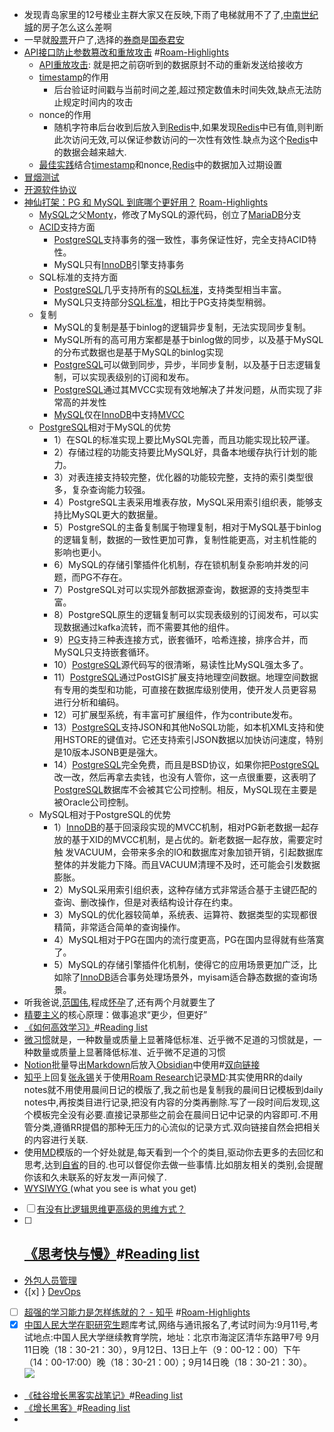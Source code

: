 - 发现青岛家里的12号楼业主群大家又在反映,下雨了电梯就用不了了,[中南世纪城](<中南世纪城.md>)的房子怎么这么差啊
- 一早就[股票](<股票.md>)开户了,选择的[券商](<券商.md>)是[国泰君安](<国泰君安.md>)
- [API接口防止参数篡改和重放攻击](https://www.toutiao.com/a6825895919972516365/) #[Roam-Highlights](<Roam-Highlights.md>)
    - [API重放攻击](<API重放攻击.md>): 就是把之前窃听到的数据原封不动的重新发送给接收方
    - [timestamp](<timestamp.md>)的作用
        - 后台验证时间戳与当前时间之差,超过预定数值未时间失效,缺点无法防止规定时间内的攻击
    - nonce的作用
        - 随机字符串后台收到后放入到[Redis](<Redis.md>)中,如果发现[Redis](<Redis.md>)中已有值,则判断此次访问无效,可以保证参数访问的一次性有效性.缺点为这个[Redis](<Redis.md>)中的数据会越来越大.
    - [最佳实践](<最佳实践.md>)结合[timestamp](<timestamp.md>)和nonce,[Redis](<Redis.md>)中的数据加入过期设置
- [冒烟测试](<冒烟测试.md>)
- [开源软件协议](<开源软件协议.md>)
- [神仙打架：PG 和 MySQL 到底哪个更好用？](https://www.toutiao.com/a6835793897591931400/) [Roam-Highlights](<Roam-Highlights.md>)
    - [MySQL](<MySQL.md>)之父[Monty](<Monty.md>)，修改了MySQL的源代码，创立了[MariaDB](<MariaDB.md>)分支
    - [ACID](<ACID.md>)支持方面
        - [PostgreSQL](<PostgreSQL.md>)支持事务的强一致性，事务保证性好，完全支持ACID特性。
        - MySQL只有[InnoDB](<InnoDB.md>)引擎支持事务
    - SQL标准的支持方面
        - [PostgreSQL](<PostgreSQL.md>)几乎支持所有的[SQL标准](<SQL标准.md>)，支持类型相当丰富。
        - MySQL只支持部分[SQL标准](<SQL标准.md>)，相比于PG支持类型稍弱。
    - 复制
        - MySQL的复制是基于binlog的逻辑异步复制，无法实现同步复制。
        - MySQL所有的高可用方案都是基于binlog做的同步，以及基于MySQL的分布式数据也是基于MySQL的binlog实现
        - [PostgreSQL](<PostgreSQL.md>)可以做到同步，异步，半同步复制，以及基于日志逻辑复制，可以实现表级别的订阅和发布。
        - [PostgreSQL](<PostgreSQL.md>)通过其MVCC实现有效地解决了并发问题，从而实现了非常高的并发性
        - [MySQL](<MySQL.md>)仅在[InnoDB](<InnoDB.md>)中支持[MVCC](<MVCC.md>)
    - [PostgreSQL](<PostgreSQL.md>)相对于MySQL的优势
        - 1）在SQL的标准实现上要比MySQL完善，而且功能实现比较严谨。
        - 2）存储过程的功能支持要比MySQL好，具备本地缓存执行计划的能力。
        - 3）对表连接支持较完整，优化器的功能较完整，支持的索引类型很多，复杂查询能力较强。
        - 4）PostgreSQL主表采用堆表存放，MySQL采用索引组织表，能够支持比MySQL更大的数据量。
        - 5）PostgreSQL的主备复制属于物理复制，相对于MySQL基于binlog的逻辑复制，数据的一致性更加可靠，复制性能更高，对主机性能的影响也更小。
        - 6）MySQL的存储引擎插件化机制，存在锁机制复杂影响并发的问题，而PG不存在。
        - 7）PostgreSQL对可以实现外部数据源查询，数据源的支持类型丰富。
        - 8）PostgreSQL原生的逻辑复制可以实现表级别的订阅发布，可以实现数据通过kafka流转，而不需要其他的组件。
        - 9）[PG](<PG.md>)支持三种表连接方式，嵌套循环，哈希连接，排序合并，而MySQL只支持嵌套循环。
        - 10）[PostgreSQL](<PostgreSQL.md>)源代码写的很清晰，易读性比MySQL强太多了。
        - 11）[PostgreSQL](<PostgreSQL.md>)通过PostGIS扩展支持地理空间数据。地理空间数据有专用的类型和功能，可直接在数据库级别使用，使开发人员更容易进行分析和编码。
        - 12）可扩展型系统，有丰富可扩展组件，作为contribute发布。
        - 13）[PostgreSQL](<PostgreSQL.md>)支持JSON和其他NoSQL功能，如本机XML支持和使用HSTORE的键值对。它还支持索引JSON数据以加快访问速度，特别是10版本JSONB更是强大。
        - 14）[PostgreSQL](<PostgreSQL.md>)完全免费，而且是BSD协议，如果你把[PostgreSQL](<PostgreSQL.md>)改一改，然后再拿去卖钱，也没有人管你，这一点很重要，这表明了[PostgreSQL](<PostgreSQL.md>)数据库不会被其它公司控制。相反，MySQL现在主要是被Oracle公司控制。
    - MySQL相对于PostgreSQL的优势
        - 1）[InnoDB](<InnoDB.md>)的基于回滚段实现的MVCC机制，相对PG新老数据一起存放的基于XID的MVCC机制，是占优的。新老数据一起存放，需要定时触 发VACUUM，会带来多余的IO和数据库对象加锁开销，引起数据库整体的并发能力下降。而且VACUUM清理不及时，还可能会引发数据膨胀。
        - 2）MySQL采用索引组织表，这种存储方式非常适合基于主键匹配的查询、删改操作，但是对表结构设计存在约束。
        - 3）MySQL的优化器较简单，系统表、运算符、数据类型的实现都很精简，非常适合简单的查询操作。
        - 4）MySQL相对于PG在国内的流行度更高，PG在国内显得就有些落寞了。
        - 5）MySQL的存储引擎插件化机制，使得它的应用场景更加广泛，比如除了[InnoDB](<InnoDB.md>)适合事务处理场景外，myisam适合静态数据的查询场景。
- 听我爸说,[范国伟](<范国伟.md>),程成[怀孕](<怀孕.md>)了,还有两个月就要生了
- [精要主义](<精要主义.md>)的核心原理：做事追求“更少，但更好”
- [《如何高效学习》](<《如何高效学习》.md>)#[Reading list](<Reading list.md>)
- [微习惯](<微习惯.md>)就是，一种数量或质量上显著降低标准、近乎微不足道的习惯就是，一种数量或质量上显著降低标准、近乎微不足道的习惯
- [Notion](<Notion.md>)批量导出[Markdown](<Markdown.md>)后放入[Obsidian](<Obsidian.md>)中使用#[双向链接](<双向链接.md>)
- [知乎](<知乎.md>)上回复[张永锡](<张永锡.md>)关于使用[Roam Research](<Roam Research.md>)记录[MD](<MD.md>):其实使用RR的daily notes就不用使用晨间日记的模版了,我之前也是复制我的晨间日记模板到daily notes中,再按类目进行记录,把没有内容的分类再删除.写了一段时间后发现,这个模板完全没有必要.直接记录那些之前会在晨间日记中记录的内容即可.不用管分类,遵循RR提倡的那种无压力的心流似的记录方式.双向链接自然会把相关的内容进行关联.
- 使用[MD](<MD.md>)模版的一个好处就是,每天看到一个个的类目,驱动你去更多的去回忆和思考,达到[自省](<自省.md>)的目的.也可以督促你去做一些事情.比如朋友相关的类别,会提醒你该和久未联系的好友发一声问候了.
- [WYSIWYG ](<WYSIWYG .md>)(what you see is what you get)
- [ ] [有没有比逻辑思维更高级的思维方式？](https://www.zhihu.com/question/263474432/answer/562772745)
- [ ] [《思考快与慢》](<《思考快与慢》.md>)#[Reading list](<Reading list.md>)
    - 
- [外包人员管理](<外包人员管理.md>)
- {[x] } [DevOps](<DevOps.md>)
- [ ] [超强的学习能力是怎样练就的？ - 知乎](https://www.zhihu.com/question/35103080/answer/614119072) #[Roam-Highlights](<Roam-Highlights.md>)
- [x] [中国人民大学](<中国人民大学.md>)[在职研究生](<在职研究生.md>)题库考试,网络与通讯报名了,考试时间为:9月11号,考试地点:中国人民大学继续教育学院，地址：北京市海淀区清华东路甲7号
    9月11日晚（18：30-21：30），9月12日、13日上午（9：00-12：00）下午（14：00-17:00）晚（18：30-21：00）；9月14日晚（18：30-21：30）。
    ![](https://firebasestorage.googleapis.com/v0/b/firescript-577a2.appspot.com/o/imgs%2Fapp%2Flxyer%2FwQ58F3W8VX.png?alt=media&token=18106e09-ef10-4d79-9071-6dd6a75a5a75)
- [《硅谷增长黑客实战笔记》](<《硅谷增长黑客实战笔记》.md>)#[Reading list](<Reading list.md>)
- [《增长黑客》](<《增长黑客》.md>)#[Reading list](<Reading list.md>)
- 
